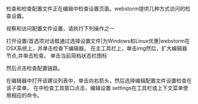 检查和检查配置文件正在编辑中检查设置页面。webstorm提供几种方式访问的检查设置。

视察和访问配置文件设置，请执行下列操作之一

打开设置/首选项对话框通过选择设置文件|为Windows和Linux优惠|webstorm在OSX系统上，并单击检查下编辑器。
在主工具栏上，单击img然后，扩大编辑器节点,并单击检查。
单击当前简档状态栏图标

然后点击检查配置链路。

在编辑器中打开该建议列表中，单击向右箭头，然后选择编辑配置文件设置检查在该子菜单。
在中检查工具窗口点击，编辑设置 settings在工具栏或上下文菜单使用相应的命令。